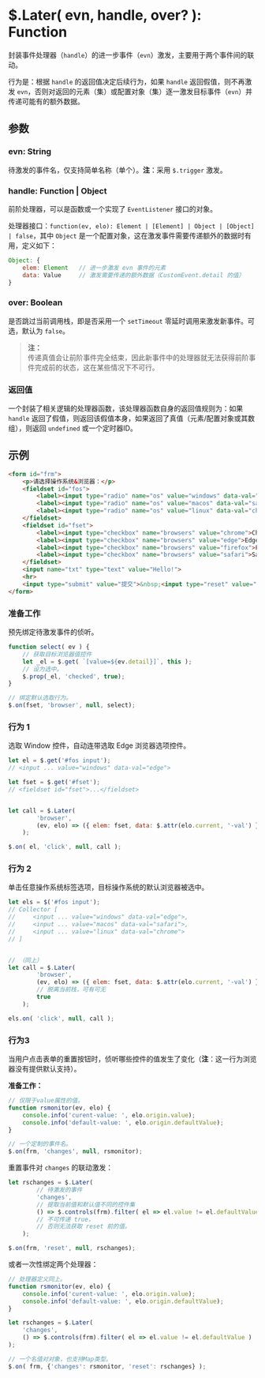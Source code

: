 # $.Later( evn, handle, over? ): Function

封装事件处理器（`handle`）的进一步事件（`evn`）激发，主要用于两个事件间的联动。

行为是：根据 `handle` 的返回值决定后续行为，如果 `handle` 返回假值，则不再激发 `evn`，否则对返回的元素（集）或配置对象（集）逐一激发目标事件（`evn`）并传递可能有的额外数据。


## 参数

### evn: String

待激发的事件名，仅支持简单名称（单个）。**注**：采用 `$.trigger` 激发。


### handle: Function | Object

前阶处理器，可以是函数或一个实现了 `EventListener` 接口的对象。

处理器接口：`function(ev, elo): Element | [Element] | Object | [Object] | false`，其中 `Object` 是一个配置对象，这在激发事件需要传递额外的数据时有用，定义如下：

```js
Object: {
    elem: Element   // 进一步激发 evn 事件的元素
    data: Value     // 激发需要传递的额外数据（CustomEvent.detail 的值）
}
```


### over: Boolean

是否跳过当前调用栈，即是否采用一个 `setTimeout` 零延时调用来激发新事件。可选，默认为 `false`。

> **注：**<br>
> 传递真值会让前阶事件完全结束，因此新事件中的处理器就无法获得前阶事件完成前的状态，这在某些情况下不可行。


### 返回值

一个封装了相关逻辑的处理器函数，该处理器函数自身的返回值规则为：如果 `handle` 返回了假值，则返回该假值本身，如果返回了真值（元素/配置对象或其数组），则返回 `undefined` 或一个定时器ID。


## 示例

```html
<form id="frm">
    <p>请选择操作系统&浏览器：</p>
    <fieldset id="fos">
        <label><input type="radio" name="os" value="windows" data-val="edge">Windows</label>
        <label><input type="radio" name="os" value="macos" data-val="safari">MacOS</label>
        <label><input type="radio" name="os" value="linux" data-val="chrome">GNU/Linux</label>
    </fieldset>
    <fieldset id="fset">
        <label><input type="checkbox" name="browsers" value="chrome">Chrome</label>
        <label><input type="checkbox" name="browsers" value="edge">Edge</label>
        <label><input type="checkbox" name="browsers" value="firefox">Firefox</label>
        <label><input type="checkbox" name="browsers" value="safari">Safari</label>
    </fieldset>
    <input name="txt" type="text" value="Hello!">
    <hr>
    <input type="submit" value="提交">&nbsp;<input type="reset" value="重置">
</form>
```

### 准备工作

预先绑定待激发事件的侦听。

```js
function select( ev ) {
    // 获取目标浏览器值控件
    let _el = $.get( `[value=${ev.detail}]`, this );
    // 设为选中。
    $.prop(_el, 'checked', true);
}

// 绑定默认选取行为。
$.on(fset, 'browser', null, select);
```


### 行为 1

选取 Window 控件，自动连带选取 Edge 浏览器选项控件。

```js
let el = $.get('#fos input');
// <input ... value="windows" data-val="edge">

let fset = $.get('#fset');
// <fieldset id="fset">...</fieldset>


let call = $.Later(
        'browser',
        (ev, elo) => ({ elem: fset, data: $.attr(elo.current, '-val') })
    );

$.on( el, 'click', null, call );
```


### 行为 2

单击任意操作系统标签选项，目标操作系统的默认浏览器被选中。

```js
let els = $('#fos input');
// Collector [
//     <input ... value="windows" data-val="edge">,
//     <input ... value="macos" data-val="safari">,
//     <input ... value="linux" data-val="chrome">
// ]


// （同上）
let call = $.Later(
        'browser',
        (ev, elo) => ({ elem: fset, data: $.attr(elo.current, '-val') }),
        // 脱离当前栈，可有可无
        true
    );

els.on( 'click', null, call );
```


### 行为3

当用户点击表单的重置按钮时，侦听哪些控件的值发生了变化（**注**：这一行为浏览器没有提供默认支持）。

**准备工作：**

```js
// 仅限于value属性的值。
function rsmonitor(ev, elo) {
    console.info('curent-value: ', elo.origin.value);
    console.info('default-value: ', elo.origin.defaultValue);
}

// 一个定制的事件名。
$.on(frm, 'changes', null, rsmonitor);
```

重置事件对 `changes` 的联动激发：

```js
let rschanges = $.Later(
        // 待激发的事件
        'changes',
        // 提取当前值和默认值不同的控件集
        () => $.controls(frm).filter( el => el.value != el.defaultValue )
        // 不可传递 true，
        // 否则无法获取 reset 前的值。
    );

$.on(frm, 'reset', null, rschanges);
```

或者一次性绑定两个处理器：

```js
// 处理器定义同上。
function rsmonitor(ev, elo) {
    console.info('curent-value: ', elo.origin.value);
    console.info('default-value: ', elo.origin.defaultValue);
}

let rschanges = $.Later(
    'changes',
    () => $.controls(frm).filter( el => el.value != el.defaultValue )
);

// 一个名值对对象，也支持Map类型。
$.on( frm, {'changes': rsmonitor, 'reset': rschanges} );
```
